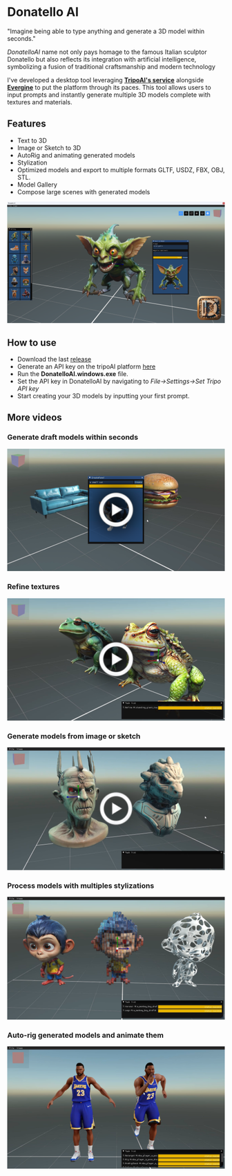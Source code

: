 # Donatello AI

"Imagine being able to type anything and generate a 3D model within seconds."

_DonatelloAI_ name not only pays homage to the famous Italian sculptor Donatello but also reflects its integration with artificial intelligence, symbolizing a fusion of traditional craftsmanship and modern technology

I've developed a desktop tool leveraging __[TripoAI's service](https://platform.tripo3d.ai/docs/introduction)__ alongside __[Evergine](https://evergine.com/)__ to put the platform through its paces. This tool allows users to input prompts and instantly generate multiple 3D models complete with textures and materials.

## Features

- Text to 3D
- Image or Sketch to 3D
- AutoRig and animating generated models
- Stylization
- Optimized models and export to multiple formats GLTF, USDZ, FBX, OBJ, STL.
- Model Gallery
- Compose large scenes with generated models

![DonatelloAI screenshot](Screenshots/donatelloAI.png)

## How to use

- Download the last [release](https://github.com/Jorgemagic/DonatelloAI/releases/latest)
- Generate an API key on the tripoAI platform [here](https://platform.tripo3d.ai/api-keys)
- Run the __DonatelloAI.windows.exe__ file.
- Set the API key in DonatelloAI by navigating to _File->Settings->Set Tripo API key_
- Start creating your 3D models by inputting your first prompt.


## More videos

### Generate draft models within seconds
[![Video1](Screenshots/TripoAI-screenshot.png)](https://youtu.be/4h0niYYxv08)

### Refine textures
[![Video2](Screenshots/refine_animate_screenshot.png)](https://youtu.be/tMIblPzj7Rk)

### Generate models from image or sketch
[![Video3](Screenshots/image-to-model.png)](https://www.youtube.com/watch?v=eK2TKLc32ZY)

### Process models with multiples stylizations
[![Video4](Screenshots/stylization.png)](https://youtu.be/CnJmdrukPUM)

### Auto-rig generated models and animate them
[![Video5](Screenshots/NBA-screenshot.png)](https://youtu.be/CmQe5D1VYhg)

